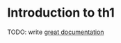 # Introduction to th1

TODO: write [great documentation](http://jacobian.org/writing/great-documentation/what-to-write/)
